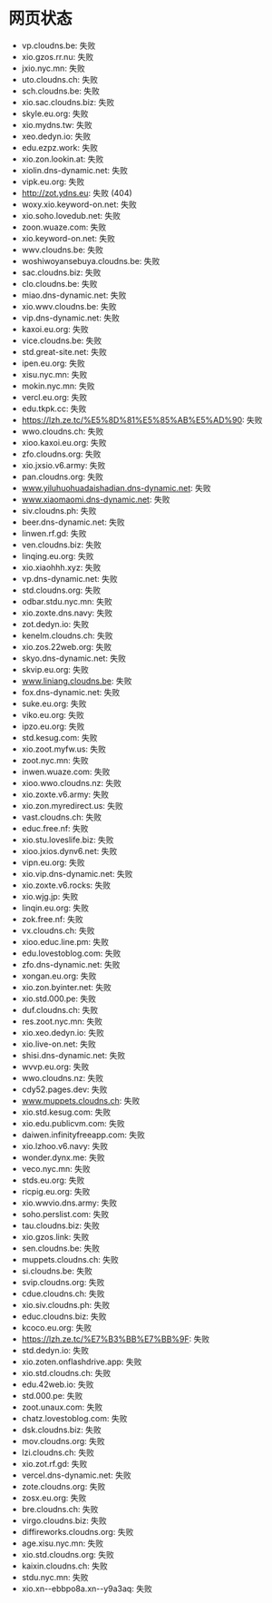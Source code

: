 # 网页状态
- vp.cloudns.be: 失败
- xio.gzos.rr.nu: 失败
- jxio.nyc.mn: 失败
- uto.cloudns.ch: 失败
- sch.cloudns.be: 失败
- xio.sac.cloudns.biz: 失败
- skyle.eu.org: 失败
- xio.mydns.tw: 失败
- xeo.dedyn.io: 失败
- edu.ezpz.work: 失败
- xio.zon.lookin.at: 失败
- xiolin.dns-dynamic.net: 失败
- vipk.eu.org: 失败
- http://zot.ydns.eu: 失败 (404)
- woxy.xio.keyword-on.net: 失败
- xio.soho.lovedub.net: 失败
- zoon.wuaze.com: 失败
- xio.keyword-on.net: 失败
- wwv.cloudns.be: 失败
- woshiwoyansebuya.cloudns.be: 失败
- sac.cloudns.biz: 失败
- clo.cloudns.be: 失败
- miao.dns-dynamic.net: 失败
- xio.wwv.cloudns.be: 失败
- vip.dns-dynamic.net: 失败
- kaxoi.eu.org: 失败
- vice.cloudns.be: 失败
- std.great-site.net: 失败
- ipen.eu.org: 失败
- xisu.nyc.mn: 失败
- mokin.nyc.mn: 失败
- vercl.eu.org: 失败
- edu.tkpk.cc: 失败
- https://lzh.ze.tc/%E5%8D%81%E5%85%AB%E5%AD%90: 失败
- wwo.cloudns.ch: 失败
- xioo.kaxoi.eu.org: 失败
- zfo.cloudns.org: 失败
- xio.jxsio.v6.army: 失败
- pan.cloudns.org: 失败
- www.yiluhuohuadaishadian.dns-dynamic.net: 失败
- www.xiaomaomi.dns-dynamic.net: 失败
- siv.cloudns.ph: 失败
- beer.dns-dynamic.net: 失败
- linwen.rf.gd: 失败
- ven.cloudns.biz: 失败
- linqing.eu.org: 失败
- xio.xiaohhh.xyz: 失败
- vp.dns-dynamic.net: 失败
- std.cloudns.org: 失败
- odbar.stdu.nyc.mn: 失败
- xio.zoxte.dns.navy: 失败
- zot.dedyn.io: 失败
- kenelm.cloudns.ch: 失败
- xio.zos.22web.org: 失败
- skyo.dns-dynamic.net: 失败
- skvip.eu.org: 失败
- www.liniang.cloudns.be: 失败
- fox.dns-dynamic.net: 失败
- suke.eu.org: 失败
- viko.eu.org: 失败
- ipzo.eu.org: 失败
- std.kesug.com: 失败
- xio.zoot.myfw.us: 失败
- zoot.nyc.mn: 失败
- inwen.wuaze.com: 失败
- xioo.wwo.cloudns.nz: 失败
- xio.zoxte.v6.army: 失败
- xio.zon.myredirect.us: 失败
- vast.cloudns.ch: 失败
- educ.free.nf: 失败
- xio.stu.loveslife.biz: 失败
- xioo.jxios.dynv6.net: 失败
- vipn.eu.org: 失败
- xio.vip.dns-dynamic.net: 失败
- xio.zoxte.v6.rocks: 失败
- xio.wjg.jp: 失败
- linqin.eu.org: 失败
- zok.free.nf: 失败
- vx.cloudns.ch: 失败
- xioo.educ.line.pm: 失败
- edu.lovestoblog.com: 失败
- zfo.dns-dynamic.net: 失败
- xongan.eu.org: 失败
- xio.zon.byinter.net: 失败
- xio.std.000.pe: 失败
- duf.cloudns.ch: 失败
- res.zoot.nyc.mn: 失败
- xio.xeo.dedyn.io: 失败
- xio.live-on.net: 失败
- shisi.dns-dynamic.net: 失败
- wvvp.eu.org: 失败
- wwo.cloudns.nz: 失败
- cdy52.pages.dev: 失败
- www.muppets.cloudns.ch: 失败
- xio.std.kesug.com: 失败
- xio.edu.publicvm.com: 失败
- daiwen.infinityfreeapp.com: 失败
- xio.lzhoo.v6.navy: 失败
- wonder.dynx.me: 失败
- veco.nyc.mn: 失败
- stds.eu.org: 失败
- ricpig.eu.org: 失败
- xio.wwvio.dns.army: 失败
- soho.perslist.com: 失败
- tau.cloudns.biz: 失败
- xio.gzos.link: 失败
- sen.cloudns.be: 失败
- muppets.cloudns.ch: 失败
- si.cloudns.be: 失败
- svip.cloudns.org: 失败
- cdue.cloudns.ch: 失败
- xio.siv.cloudns.ph: 失败
- educ.cloudns.biz: 失败
- kcoco.eu.org: 失败
- https://lzh.ze.tc/%E7%B3%BB%E7%BB%9F: 失败
- std.dedyn.io: 失败
- xio.zoten.onflashdrive.app: 失败
- xio.std.cloudns.ch: 失败
- edu.42web.io: 失败
- std.000.pe: 失败
- zoot.unaux.com: 失败
- chatz.lovestoblog.com: 失败
- dsk.cloudns.biz: 失败
- mov.cloudns.org: 失败
- lzi.cloudns.ch: 失败
- xio.zot.rf.gd: 失败
- vercel.dns-dynamic.net: 失败
- zote.cloudns.org: 失败
- zosx.eu.org: 失败
- bre.cloudns.ch: 失败
- virgo.cloudns.biz: 失败
- diffireworks.cloudns.org: 失败
- age.xisu.nyc.mn: 失败
- xio.std.cloudns.org: 失败
- kaixin.cloudns.ch: 失败
- stdu.nyc.mn: 失败
- xio.xn--ebbpo8a.xn--y9a3aq: 失败
